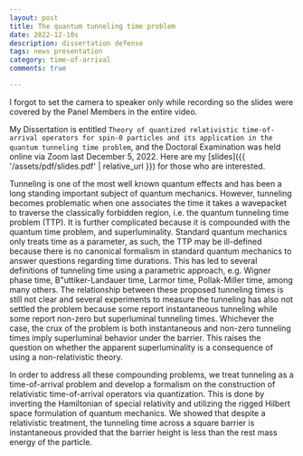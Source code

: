 ```yaml
---
layout: post
title: The quantum tunneling time problem
date: 2022-12-10s
description: dissertation defense
tags: news presentation
category: time-of-arrival
comments: true

---
```


<div class="row">
    <div class="col-sm mt-3 mt-md-0">
        <img class="img-fluid rounded z-depth-1" src="{{ '/assets/img/defense1.jpg' | relative_url }}" alt="" />
    </div>
</div>
<div class="caption">
    I forgot to set the camera to speaker only while recording so the slides were covered by the Panel Members in the entire video.
</div>



My Dissertation is entitled `Theory of quantized relativistic time-of-arrival operators for spin-0 particles and its application in the quantum tunneling time problem`, and the Doctoral Examination was held online via Zoom last December 5, 2022. Here are my [slides]({{ '/assets/pdf/slides.pdf' | relative_url }}) for those who are interested.

Tunneling is one of the most well known quantum effects and has been a long standing important subject of quantum mechanics. However, tunneling becomes problematic when one associates the time it takes a wavepacket to traverse the classically forbidden region, i.e. the quantum tunneling time problem (TTP). It is further complicated because it is compounded with the quantum time problem, and superluminality. Standard quantum mechanics only treats time as a parameter, as such, the TTP may be ill-defined because there is no canonical formalism in standard quantum mechanics to answer questions regarding time durations. This has led to several definitions of tunneling time using
a parametric approach, e.g. Wigner phase time, B\"uttiker-Landauer time, Larmor time, Pollak-Miller time, among many others. The relationship between these proposed tunneling times is still not clear and several experiments to measure the tunneling has also not settled the problem because some report instantaneous tunneling while some report non-zero but superluminal tunneling times. Whichever the case, the crux of the problem is both instantaneous and non-zero tunneling times imply superluminal behavior under the barrier. This raises the question on whether the apparent superluminality is a consequence of using a non-relativistic theory.

In order to address all these compounding problems, we treat tunneling as a time-of-arrival problem and develop a formalism on the construction of relativistic time-of-arrival operators via quantization. This is done by inverting the Hamiltonian of special relativity and utilizing the rigged Hilbert space formulation of quantum mechanics. We showed that despite a relativistic treatment, the tunneling time across a square barrier is instantaneous provided that the barrier height is less than the rest mass energy of the particle.
